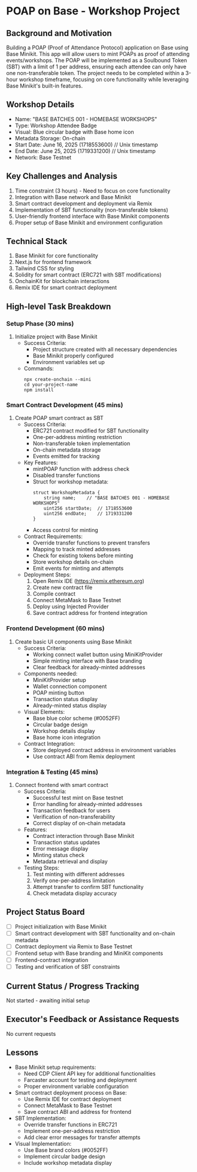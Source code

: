 # POAP on Base - Workshop Project

## Background and Motivation
Building a POAP (Proof of Attendance Protocol) application on Base using Base Minikit. This app will allow users to mint POAPs as proof of attending events/workshops. The POAP will be implemented as a Soulbound Token (SBT) with a limit of 1 per address, ensuring each attendee can only have one non-transferable token. The project needs to be completed within a 3-hour workshop timeframe, focusing on core functionality while leveraging Base Minikit's built-in features.

## Workshop Details
- Name: "BASE BATCHES 001 - HOMEBASE WORKSHOPS"
- Type: Workshop Attendee Badge
- Visual: Blue circular badge with Base home icon
- Metadata Storage: On-chain
- Start Date: June 16, 2025 (1718553600) // Unix timestamp
- End Date: June 25, 2025 (1719331200) // Unix timestamp
- Network: Base Testnet

## Key Challenges and Analysis
1. Time constraint (3 hours) - Need to focus on core functionality
2. Integration with Base network and Base Minikit
3. Smart contract development and deployment via Remix
4. Implementation of SBT functionality (non-transferable tokens)
5. User-friendly frontend interface with Base Minikit components
6. Proper setup of Base Minikit and environment configuration

## Technical Stack
1. Base Minikit for core functionality
2. Next.js for frontend framework
3. Tailwind CSS for styling
4. Solidity for smart contract (ERC721 with SBT modifications)
5. OnchainKit for blockchain interactions
6. Remix IDE for smart contract deployment

## High-level Task Breakdown

### Setup Phase (30 mins)
1. Initialize project with Base Minikit
   - Success Criteria: 
     - Project structure created with all necessary dependencies
     - Base Minikit properly configured
     - Environment variables set up
   - Commands:
     ```
     npx create-onchain --mini
     cd your-project-name
     npm install
     ```

### Smart Contract Development (45 mins)
1. Create POAP smart contract as SBT
   - Success Criteria:
     - ERC721 contract modified for SBT functionality
     - One-per-address minting restriction
     - Non-transferable token implementation
     - On-chain metadata storage
     - Events emitted for tracking
   - Key Features:
     - mintPOAP function with address check
     - Disabled transfer functions
     - Struct for workshop metadata:
       ```solidity
       struct WorkshopMetadata {
           string name;    // "BASE BATCHES 001 - HOMEBASE WORKSHOPS"
           uint256 startDate;  // 1718553600
           uint256 endDate;    // 1719331200
       }
       ```
     - Access control for minting
   - Contract Requirements:
     - Override transfer functions to prevent transfers
     - Mapping to track minted addresses
     - Check for existing tokens before minting
     - Store workshop details on-chain
     - Emit events for minting and attempts
   - Deployment Steps:
     1. Open Remix IDE (https://remix.ethereum.org)
     2. Create new contract file
     3. Compile contract
     4. Connect MetaMask to Base Testnet
     5. Deploy using Injected Provider
     6. Save contract address for frontend integration

### Frontend Development (60 mins)
1. Create basic UI components using Base Minikit
   - Success Criteria:
     - Working connect wallet button using MiniKitProvider
     - Simple minting interface with Base branding
     - Clear feedback for already-minted addresses
   - Components needed:
     - MiniKitProvider setup
     - Wallet connection component
     - POAP minting button
     - Transaction status display
     - Already-minted status display
   - Visual Elements:
     - Base blue color scheme (#0052FF)
     - Circular badge design
     - Workshop details display
     - Base home icon integration
   - Contract Integration:
     - Store deployed contract address in environment variables
     - Use contract ABI from Remix deployment

### Integration & Testing (45 mins)
1. Connect frontend with smart contract
   - Success Criteria:
     - Successful test mint on Base testnet
     - Error handling for already-minted addresses
     - Transaction feedback for users
     - Verification of non-transferability
     - Correct display of on-chain metadata
   - Features:
     - Contract interaction through Base Minikit
     - Transaction status updates
     - Error message display
     - Minting status check
     - Metadata retrieval and display
   - Testing Steps:
     1. Test minting with different addresses
     2. Verify one-per-address limitation
     3. Attempt transfer to confirm SBT functionality
     4. Check metadata display accuracy

## Project Status Board
- [ ] Project initialization with Base Minikit
- [ ] Smart contract development with SBT functionality and on-chain metadata
- [ ] Contract deployment via Remix to Base Testnet
- [ ] Frontend setup with Base branding and MiniKit components
- [ ] Frontend-contract integration
- [ ] Testing and verification of SBT constraints

## Current Status / Progress Tracking
Not started - awaiting initial setup

## Executor's Feedback or Assistance Requests
No current requests

## Lessons
- Base Minikit setup requirements:
  - Need CDP Client API key for additional functionalities
  - Farcaster account for testing and deployment
  - Proper environment variable configuration
- Smart contract deployment process on Base:
  - Use Remix IDE for contract deployment
  - Connect MetaMask to Base Testnet
  - Save contract ABI and address for frontend
- SBT Implementation:
  - Override transfer functions in ERC721
  - Implement one-per-address restriction
  - Add clear error messages for transfer attempts
- Visual Implementation:
  - Use Base brand colors (#0052FF)
  - Implement circular badge design
  - Include workshop metadata display 